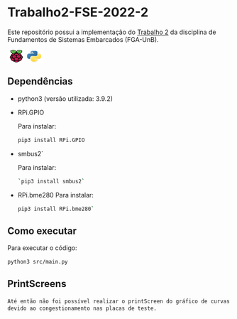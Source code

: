 # Trabalho2-FSE-2022-2

Este repositório possui a implementação do [Trabalho 2](https://gitlab.com/fse_fga/trabalhos-2022_2/trabalho-2-2022-2) da disciplina de Fundamentos de Sistemas Embarcados (FGA-UnB).


<img align="center" alt="Raspverry Pi" height="30" width="40" src="https://raw.githubusercontent.com/devicons/devicon/master/icons/raspberrypi/raspberrypi-original.svg"><img align="center" alt="Python" height="30" width="40" src="https://raw.githubusercontent.com/devicons/devicon/master/icons/python/python-original.svg">



## Dependências

* python3 (versão utilizada: 3.9.2)

* RPi.GPIO


  Para instalar:
  ```bash
  pip3 install RPi.GPIO
  ```

* smbus2`

    Para instalar:
    ```bash
    `pip3 install smbus2`
    ```
  
* RPi.bme280 
    Para instalar:
    ```bash
    pip3 install RPi.bme280`
    ```
 

## Como executar

Para executar o código:

```bash
python3 src/main.py
``` 

## PrintScreens

    Até então não foi possível realizar o printScreen do gráfico de curvas devido ao congestionamento nas placas de teste.

